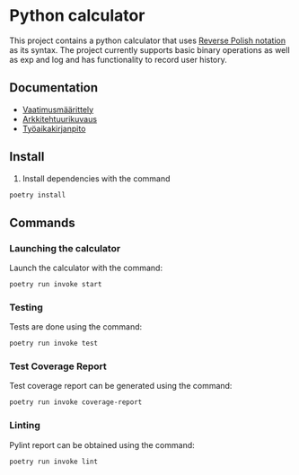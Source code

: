 # Python calculator

This project contains a python calculator that uses [Reverse Polish notation](https://en.wikipedia.org/wiki/Reverse_Polish_notation) as its syntax.
The project currently supports basic binary operations as well as exp and log and has functionality to record user history.


## Documentation

- [Vaatimusmäärittely](./dokumentaatio/vaatimusmaarittely.md)
- [Arkkitehtuurikuvaus](./dokumentaatio/arkkitehtuuri.md)
- [Työaikakirjanpito](./dokumentaatio/tuntikirjanpito.md)

## Install
1. Install dependencies with the command

```bash
poetry install
```

## Commands

### Launching the calculator

Launch the calculator with the command:

```bash
poetry run invoke start
```

### Testing

Tests are done using the command:

```bash
poetry run invoke test
```

### Test Coverage Report

Test coverage report can be generated using the command:

```bash
poetry run invoke coverage-report
```

### Linting

Pylint report can be obtained using the command:

```bash
poetry run invoke lint
```
